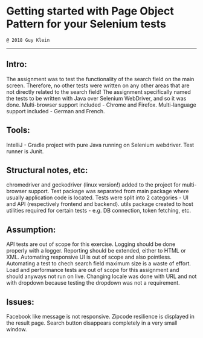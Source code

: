 # Getting started with Page Object Pattern for your Selenium tests
    @ 2018 Guy Klein
------------------------------------------------------------------
## Intro:
The assignment was to test the functionality of the search field on the main screen.
Therefore, no other tests were written on any other areas that are not directly related to the search field!
The assignment specifically named the tests to be written with Java over Selenium WebDriver, and so it was done.
Multi-browser support included - Chrome and Firefox.
Multi-language support included - German and French.

## Tools:
IntelliJ - Gradle project with pure Java running on Selenium webdriver. Test runner is Junit.

## Structural notes, etc:
chromedriver and geckodriver (linux version!) added to the project for multi-browser support.
Test package was separated from main package where usually application code is located.
Tests were split into 2 categories - UI and API (respectively frontend and backend).
utils package created to host utilities required for certain tests - e.g. DB connection, token fetching, etc.

## Assumption:
API tests are out of scope for this exercise.
Logging should be done properly with a logger.
Reporting should be extended, either to HTML or XML.
Automating responsive UI is out of scope and also pointless.
Automating a test to chech search field maximum size is a waste of effort.
Load and performance tests are out of scope for this assignment and should anyways not run on live.
Changing locale was done with URL and not with dropdown because testing the dropdown was not a requirement.

## Issues:
Facebook like message is not responsive.
Zipcode resilience is displayed in the result page.
Search button disappears completely in a very small window.
